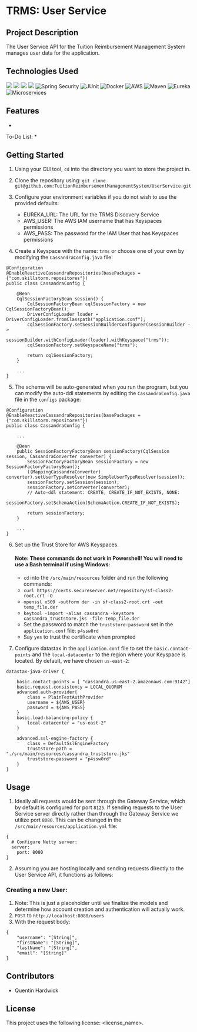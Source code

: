 # TRMS: User Service

## Project Description
The User Service API for the Tuition Reimbursement Management System manages user data for the application.

## Technologies Used
![](https://img.shields.io/badge/-Java-007396?style=flat-square&logo=java&logoColor=white)
![](https://img.shields.io/badge/-Spring_Boot-6DB33F?style=flat-square&logo=spring-boot&logoColor=white)
![](https://img.shields.io/badge/-Spring_Webflux-236DB33F?style=flat-square&logo=spring&logoColor=white)
![](https://img.shields.io/badge/-Cassandra-1287B1?style=flat-square&logo=apachecassandra&logoColor=white)
![Spring Security](https://img.shields.io/badge/-Spring_Security-6DB33F?style=flat-square&logo=spring-security&logoColor=white)
![JUnit](https://img.shields.io/badge/-JUnit-25A162?style=flat-square&logo=junit5&logoColor=white)
![Docker](https://img.shields.io/badge/-Docker-2496ED?style=flat-square&logo=docker&logoColor=white)
![AWS](https://img.shields.io/badge/-AWS-232F3E?style=flat-square&logo=amazon-aws&logoColor=white)
![Maven](https://img.shields.io/badge/-Maven-C71A36?style=flat-square&logo=apache-maven&logoColor=white)
![Eureka](https://img.shields.io/badge/-Eureka-239D60?style=flat-square&logo=spring&logoColor=white)
![Microservices](https://img.shields.io/badge/-Microservices-000000?style=flat-square&logo=cloud&logoColor=white)


## Features
* 

To-Do List:
* 

## Getting Started
1. Using your CLI tool, `cd` into the directory you want to store the project in.

2. Clone the repository using: `git clone git@github.com:TuitionReimbursementManagementSystem/UserService.git`

3. Configure your environment variables if you do not wish to use the provided defaults:
   * EUREKA_URL: The URL for the TRMS Discovery Service
   * AWS_USER: The AWS IAM username that has Keyspaces permissions
   * AWS_PASS: The password for the IAM User that has Keyspaces permissions

4. Create a Keyspace with the name: `trms` or choose one of your own by modifying the `CassandraConfig.java` file:
```
@Configuration
@EnableReactiveCassandraRepositories(basePackages = {"com.skillstorm.repositores"})
public class CassandraConfig {

    @Bean
    CqlSessionFactoryBean session() {
        CqlSessionFactoryBean cqlSessionFactory = new CqlSessionFactoryBean();
        DriverConfigLoader loader = DriverConfigLoader.fromClasspath("application.conf");
        cqlSessionFactory.setSessionBuilderConfigurer(sessionBuilder ->
              sessionBuilder.withConfigLoader(loader).withKeyspace("trms"));
        cqlSessionFactory.setKeyspaceName("trms");

        return cqlSessionFactory;
    }

    ...
}
```

5. The schema will be auto-generated when you run the program, but you can modify the auto-ddl statements by editing the `CassandraConfig.java`
   file in the `configs` package:
```
@Configuration
@EnableReactiveCassandraRepositories(basePackages = {"com.skillstorm.repositores"})
public class CassandraConfig {

    ...

    @Bean
    public SessionFactoryFactoryBean sessionFactory(CqlSession session, CassandraConverter converter) {
        SessionFactoryFactoryBean sessionFactory = new SessionFactoryFactoryBean();
        ((MappingCassandraConverter) converter).setUserTypeResolver(new SimpleUserTypeResolver(session));
        sessionFactory.setSession(session);
        sessionFactory.setConverter(converter);
        // Auto-ddl statement: CREATE, CREATE_IF_NOT_EXISTS, NONE:
        sessionFactory.setSchemaAction(SchemaAction.CREATE_IF_NOT_EXISTS);

        return sessionFactory;
    }

    ...  
}
```

6. Set up the Trust Store for AWS Keyspaces.
   #### Note: These commands do not work in Powershell! You will need to use a Bash terminal if using Windows:
   * `cd` into the `/src/main/resources` folder and run the following commands:
   * `curl https://certs.secureserver.net/repository/sf-class2-root.crt -O`
   * `openssl x509 -outform der -in sf-class2-root.crt -out temp_file.der`
   * `keytool -import -alias cassandra -keystore cassandra_truststore.jks -file temp_file.der`
   * Set the password to match the `truststore-password` set in the `application.conf` file: `p4ssw0rd`
   * Say `yes` to trust the certificate when prompted
  
7. Configure datastax in the `application.conf` file to set the `basic.contact-points` and the `local-datacenter` to the region where your Keyspace is located. By default,
   we have chosen `us-east-2`:
```
datastax-java-driver {

    basic.contact-points = [ "cassandra.us-east-2.amazonaws.com:9142"]
    basic.request.consistency = LOCAL_QUORUM
    advanced.auth-provider{
        class = PlainTextAuthProvider
        username = ${AWS_USER}
        password = ${AWS_PASS}
    }
    basic.load-balancing-policy {
        local-datacenter = "us-east-2"
    }

    advanced.ssl-engine-factory {
        class = DefaultSslEngineFactory
        truststore-path = "./src/main/resources/cassandra_truststore.jks"
        truststore-password = "p4ssw0rd"
    }
}
```


## Usage

1. Ideally all requests would be sent through the Gateway Service, which by default is configured for port `8125`. If sending requests to the User Service server directly rather than through the Gateway Service we utilize port `8080`.
   This can be changed in the `/src/main/resources/application.yml` file:
```
{
  # Configure Netty server:
  server:
    port: 8080
}
```
2. Assuming you are hosting locally and sending requests directly to the User Service API, it functions as follows:

### Creating a new User:
1. Note: This is just a placeholder until we finalize the models and determine how account creation and authentication will actually work.
3. `POST` to `http://localhost:8080/users`
4. With the request body:
```
{
    "username": "[String]",
    "firstName": "[String]",
    "lastName": "[String]",
    "email": "[String]"
}
```


## Contributors
* Quentin Hardwick

## License
This project uses the following license: <license_name>.
